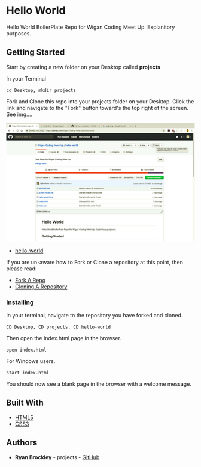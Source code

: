 # Hello World

Hello World BoilerPlate Repo for Wigan Coding Meet Up. Explanitory purposes.

## Getting Started

Start by creating a new folder on your Desktop called <b>projects</b>

In your Terminal

```
cd Desktop, mkdir projects
```

 Fork and Clone this repo into your projects folder on your Desktop.
 Click the link and navigate to the "Fork" button toward's the top right of the screen. See img....

 ![](images/forking.png)

* [hello-world](https://github.com/Wigan-Coding-Meet-Up/hello-world.git)

 If you are un-aware how to Fork or Clone a repository at this point, then please read:

* [Fork A Repo](https://help.github.com/en/articles/fork-a-repo)
* [Cloning A Repository](https://help.github.com/en/articles/cloning-a-repository)



### Installing

In your terminal, navigate to the repository you have forked and cloned.

```
CD Desktop, CD projects, CD hello-world
```

Then open the Index.html page in the browser.

```
open index.html
```

For Windows users.

```
start index.html
```

You should now see a blank page in the browser with a welcome message.

## Built With

* [HTML5](https://developer.mozilla.org/en-US/docs/Web/Guide/HTML/HTML5) 
* [CSS3](https://developer.mozilla.org/en-US/docs/Web/CSS/CSS3) 

## Authors

* **Ryan Brockley** - projects - [GitHub](https://github.com/RyBrockers)

